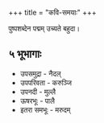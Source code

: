 +++
title = "कवि-समयाः"
+++

पुष्पशब्देन पद्मम् उच्यते बहुदा। 

## ५ भूभागाः
- उपसमुद्रा - नैदल्
- उपपरिवता - करुञ्जि
- उपनदी - मुल्लै
- ऊषरभूः - पालै
- इतरा समभूः - मरुदम्

